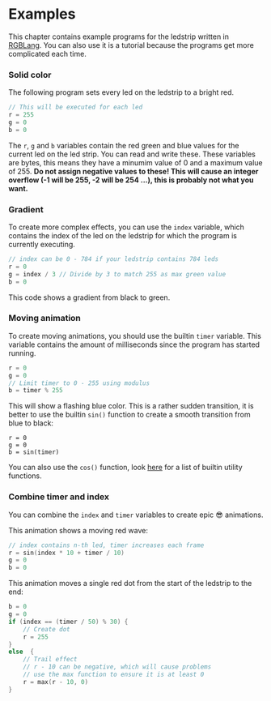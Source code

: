 # Examples

This chapter contains example programs for the ledstrip written in [RGBLang](). You can also use it is a tutorial because the programs get more complicated each time.

### Solid color

The following program sets every led on the ledstrip to a bright red.

```c
// This will be executed for each led
r = 255
g = 0
b = 0
```

The `r`, `g` and `b` variables contain the red green and blue values for the current led on the led strip. You can read and write these.
These variables are bytes, this means they have a minumim value of 0 and a maximum value of 255. **Do not assign negative values to these! This will cause an integer overflow (-1 will be 255, -2 will be 254 ...), this is probably not what you want.**

### Gradient

To create more complex effects, you can use the `index` variable, which contains the index of the led on the ledstrip for which the program is currently executing.

```c
// index can be 0 - 784 if your ledstrip contains 784 leds
r = 0
g = index / 3 // Divide by 3 to match 255 as max green value
b = 0
```

This code shows a gradient from black to green.

### Moving animation

To create moving animations, you should use the builtin `timer` variable. This variable contains the amount of milliseconds since the program has started running.

```c
r = 0
g = 0
// Limit timer to 0 - 255 using modulus
b = timer % 255
```

This will show a flashing blue color. This is a rather sudden transition, it is better to use the builtin `sin()` function to create a smooth transition from blue to black:

```
r = 0
g = 0
b = sin(timer)
```

You can also use the `cos()` function, look [here]() for a list of builtin utility functions.

### Combine timer and index

You can combine the `index` and `timer` variables to create epic 😎 animations.

This animation shows a moving red wave:

```c
// index contains n-th led, timer increases each frame
r = sin(index * 10 + timer / 10)
g = 0
b = 0
```

This animation moves a single red dot from the start of the ledstrip to the end:

```c
b = 0
g = 0
if (index == (timer / 50) % 30) {
    // Create dot
    r = 255
}
else  {
    // Trail effect
    // r - 10 can be negative, which will cause problems
    // use the max function to ensure it is at least 0
    r = max(r - 10, 0)
}
```
